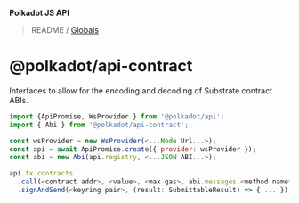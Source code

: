**Polkadot JS API**

> README / [Globals](globals.md)

# @polkadot/api-contract

Interfaces to allow for the encoding and decoding of Substrate contract ABIs.

```js
import {ApiPromise, WsProvider } from '@polkadot/api';
import { Abi } from '@polkadot/api-contract';

const wsProvider = new WsProvider(<...Node Url...>);
const api = await ApiPromise.create({ provider: wsProvider });
const abi = new Abi(api.registry, <...JSON ABI...>);

api.tx.contracts
  .call(<contract addr>, <value>, <max gas>, abi.messages.<method name>(<...params...>))
  .signAndSend(<keyring pair>, (result: SubmittableResult) => { ... });
```

